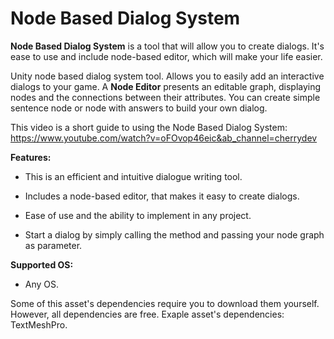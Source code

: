 # Node Based Dialog System
<b>Node Based Dialog System</b> is a tool that will allow you to create dialogs. It's ease to use and include node-based editor, which will make your life easier.

Unity node based dialog system tool. Allows you to easily add an interactive dialogs to your game. A <b>Node Editor</b> presents an editable graph, displaying nodes and the connections between their attributes. You can create simple sentence node or node with answers to build your own dialog.

This video is a short guide to using the Node Based Dialog System: https://www.youtube.com/watch?v=oFOvop46eic&ab_channel=cherrydev

<b>Features:</b>
- This is an efficient and intuitive dialogue writing tool.

- Includes a node-based editor, that makes it easy to create dialogs.

- Ease of use and the ability to implement in any project.

- Start a dialog by simply calling the method and passing your node graph as parameter.

<b>Supported OS:</b>
- Any OS.

Some of this asset's dependencies require you to download them yourself. However, all dependencies are free. Exaple asset's dependencies: TextMeshPro.
